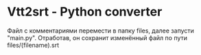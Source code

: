 # Vtt2srt - Python converter
Файл с комментариями перемести в папку files, далее запусти "main.py".
Отработав, он сохранит изменённый файл по пути files/(filename).srt
